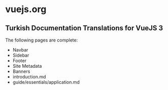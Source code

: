 # vuejs.org

## Turkish Documentation Translations for VueJS 3

The following pages are complete:

- Navbar
- Sidebar
- Footer
- Site Metadata
- Banners
- introduction.md
- guide/essentials/application.md
